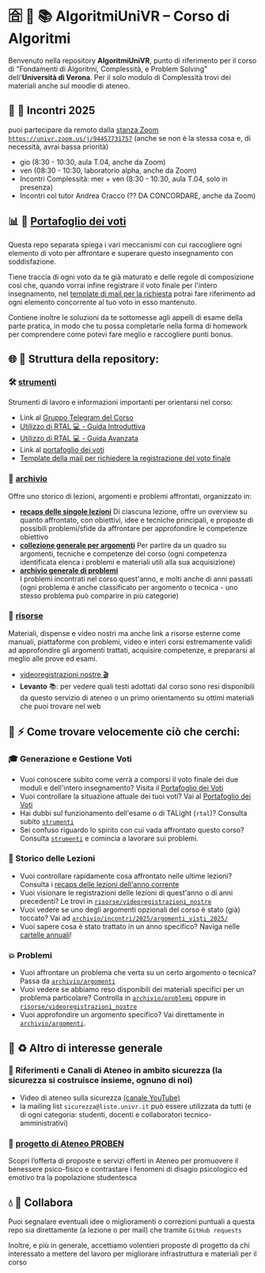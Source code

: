# 🈴 🎒 📚 AlgoritmiUniVR – Corso di Algoritmi

Benvenuto nella repository **AlgoritmiUniVR**, punto di riferimento per il corso di "Fondamenti di Algoritmi, Complessità, e Problem Solving"  dell'**Università di Verona**. Per il solo modulo di Complessità trovi dei materiali anche sul moodle di ateneo.

## 🍵 👀 Incontri 2025

puoi partecipare da remoto dalla [stanza Zoom `https://univr.zoom.us/j/94457731757`](https://univr.zoom.us/j/94457731757) (anche se non è la stessa cosa e, di necessità, avrai bassa priorità)
 - gio  (8:30 - 10:30, aula T.04, anche da Zoom)
 - ven (08:30 - 10:30, laboratorio alpha, anche da Zoom)
 - Incontri Complessità: mer + ven (8:30 - 10:30, aula T.04, solo in presenza)
 - Incontri col tutor Andrea Cracco (?? DA CONCORDARE, anche da Zoom)


## 📊 💸 [Portafoglio dei voti](https://github.com/romeorizzi/portafoglioVoti_public.git)
  Questa repo separata spiega i vari meccanismi con cui raccogliere ogni elemento di voto per affrontare e superare questo insegnamento con soddisfazione.
  
  Tiene traccia di ogni voto da te già maturato e delle regole di composizione così che, quando vorrai infine registrare il voto finale per l'intero insegnamento, nel [template di mail per la richiesta](strumenti/template_mail_richiesta_registrazione_voto.txt) potrai fare riferimento ad ogni elemento concorrente al tuo voto in esso mantenuto.
  
  Contiene inoltre le soluzioni da te sottomesse agli appelli di esame della parte pratica, in modo che tu possa completarle nella forma di homework per comprendere come potevi fare meglio e raccogliere punti bonus. 


## 🌐 🚀 Struttura della repository:

### 🛠️ [strumenti](strumenti/)
Strumenti di lavoro e informazioni importanti per orientarsi nel corso:

- Link al [Gruppo Telegram del Corso](https://t.me/algoritmiUniVR)
- [Utilizzo di RTAL 💻 - Guida Introduttiva](strumenti/)
- [Utilizzo di RTAL 💻 - Guida Avanzata](strumenti/IT_the-TALight-Problem-Solver-Tutorial1-internet-server.md💻)
- Link al [portafoglio dei voti](https://github.com/romeorizzi/portafoglioVoti_public.git)
- [Template della mail per richiedere la registrazione del voto finale](strumenti/template_mail_richiesta_registrazione_voto.txt)

### 📂 [archivio](archivio/)
Offre uno storico di lezioni, argomenti e problemi affrontati, organizzato in:
- **[recaps delle singole lezioni](archivio/incontri/)**
  Di ciascuna lezione, offre un overview su quanto affrontato, con obiettivi, idee e tecniche principali, e proposte di possibili problemi/sfide da affrontare per approfondire le competenze obiettivo
- **[collezione generale per argomenti](archivio/argomenti/)**
  Per partire da un quadro su argomenti, tecniche e competenze del corso (ogni competenza identificata elenca i problemi e materiali utili alla sua acquisizione)
- **[archivio generale di problemi](archivio/problemi/)**  
  I problemi incontrati nel corso quest'anno, e molti anche di anni passati (ogni problema è anche classificato per argomento o tecnica - uno stesso problema può comparire in più categorie)

### 💍 [risorse](risorse/)  
  Materiali, dispense e video nostri ma anche link a risorse esterne come manuali, piattaforme con problemi, video e interi corsi estremamente validi ad approfondire gli argomenti trattati, acquisire competenze, e prepararsi al meglio alle prove ed esami.
  - [videoregistrazioni nostre 🎬](risorse/videoregistrazioni_nostre)
  - **Levanto** 📚: per vedere quali testi adottati dal corso sono resi disponibili da questo servizio di ateneo o un primo orientamento su ottimi materiali che puoi trovare nel web

## 🔎 ⚡ Come trovare velocemente ciò che cerchi: 

### 🎓 Generazione e Gestione Voti
- Vuoi conoscere subito come verrà a comporsi il voto finale dei due moduli e dell'intero insegnamento? Visita il [Portafoglio dei Voti](https://github.com/romeorizzi/portafoglioVoti_public.git)
- Vuoi controllare la situazione attuale dei tuoi voti? Vai al [Portafoglio dei Voti](https://github.com/romeorizzi/portafoglioVoti_public.git)
- Hai dubbi sul funzionamento dell'esame o di TALight (`rtal`)? Consulta subito [`strumenti`](strumenti/)
- Sei confuso riguardo lo spirito con cui vada affrontato questo corso? Consulta [`strumenti`](strumenti/) e comincia a lavorare sui problemi.

### 📓 Storico delle Lezioni
- Vuoi controllare rapidamente cosa affrontato nelle ultime lezioni? Consulta i [recaps delle lezioni dell'anno corrente](archivio/incontri/2025/)
- Vuoi visionare le registrazioni delle lezioni di quest'anno o di anni precedenti? Le trovi in [`risorse/videoregistrazioni_nostre`](risorse/videoregistrazioni_nostre)
- Vuoi vedere se uno degli argomenti opzionali del corso è stato (già) toccato? Vai ad [`archivio/incontri/2025/argomenti_visti_2025/`](archivio/incontri/2025/argomenti_visti_2025/)
- Vuoi sapere cosa è stato trattato in un anno specifico? Naviga nelle [cartelle annuali](archivio/incontri/)!

### 💥 Problemi
- Vuoi affrontare un problema che verta su un certo argomento o tecnica? Passa da [`archivio/argomenti`](archivio/argomenti/)
- Vuoi vedere se abbiamo reso disponibili dei materiali specifici per un problema particolare? Controlla in [`archivio/problemi`](archivio/problemi/) oppure in [`risorse/videoregistrazioni_nostre`](risorse/videoregistrazioni_nostre)
- Vuoi approfondire un argomento specifico? Vai direttamente in [`archivio/argomenti`](archivio/argomenti/).


## 📯 ♻️  Altro di interesse generale

### 🚨 Riferimenti e Canali di Ateneo in ambito sicurezza (la sicurezza si costruisce insieme, ognuno di noi)
- Video di ateneo sulla sicurezza [(canale YouTube)](https://www.youtube.com/watch?v=Y66P9Y8GFkA)
- la mailing list `sicurezza@liste.univr.it` può essere utilizzata da tutti (e di ogni categoria: studenti, docenti e collaboratori tecnico-amministrativi)

### 🌱 [progetto di Ateneo PROBEN](strumenti/stuff/progetto_PROBEN/)
  Scopri l’offerta di proposte e servizi offerti in Ateneo per promuovere il benessere psico-fisico e contrastare i fenomeni di disagio psicologico ed emotivo tra la popolazione studentesca


## 💧 💯 Collabora

Puoi segnalare eventuali idee o miglioramenti o correzioni puntuali a questa repo sia direttamente (a lezione o per mail) che tramite `GitHub requests`

Inoltre, e più in generale, accettiamo volentieri proposte di progetto da chi interessato a mettere del lavoro per migliorare infrastruttura e materiali per il corso

